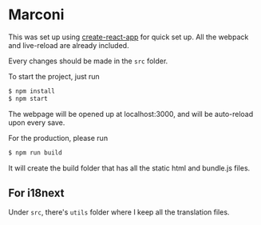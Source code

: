 # Marconi

This was set up using [create-react-app](https://github.com/facebook/create-react-app) for quick set up. All the webpack and live-reload are already included.

Every changes should be made in the `src` folder.

To start the project, just run

```bash
$ npm install
$ npm start
```

The webpage will be opened up at localhost:3000, and will be auto-reload upon every save.

For the production, please run
```bash
$ npm run build
```

It will create the build folder that has all the static html and bundle.js files.

## For i18next

Under `src`, there's `utils` folder where I keep all the translation files.
